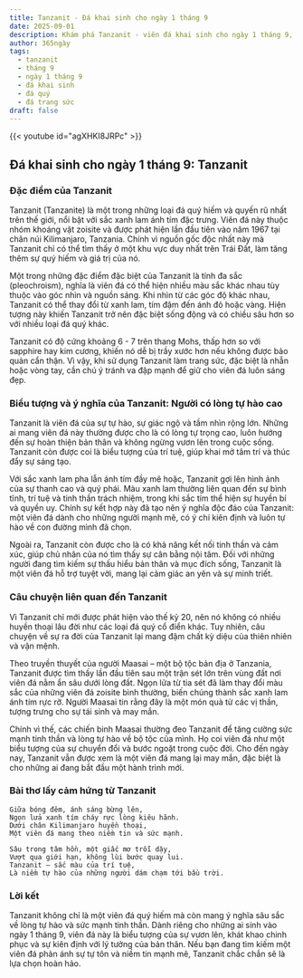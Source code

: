 ```yaml
---
title: Tanzanit - Đá khai sinh cho ngày 1 tháng 9
date: 2025-09-01
description: Khám phá Tanzanit - viên đá khai sinh cho ngày 1 tháng 9, biểu tượng của Người có lòng tự hào cao. Cùng tìm hiểu ý nghĩa sâu sắc của viên đá độc đáo này.
author: 365ngày
tags:
  - tanzanit
  - tháng 9
  - ngày 1 tháng 9
  - đá khai sinh
  - đá quý
  - đá trang sức
draft: false
---
```


{{< youtube id="agXHKI8JRPc" >}}

## Đá khai sinh cho ngày 1 tháng 9: Tanzanit

### Đặc điểm của Tanzanit

Tanzanit (Tanzanite) là một trong những loại đá quý hiếm và quyến rũ nhất trên thế giới, nổi bật với sắc xanh lam ánh tím đặc trưng. Viên đá này thuộc nhóm khoáng vật zoisite và được phát hiện lần đầu tiên vào năm 1967 tại chân núi Kilimanjaro, Tanzania. Chính vì nguồn gốc độc nhất này mà Tanzanit chỉ có thể tìm thấy ở một khu vực duy nhất trên Trái Đất, làm tăng thêm sự quý hiếm và giá trị của nó.

Một trong những đặc điểm đặc biệt của Tanzanit là tính đa sắc (pleochroism), nghĩa là viên đá có thể hiện nhiều màu sắc khác nhau tùy thuộc vào góc nhìn và nguồn sáng. Khi nhìn từ các góc độ khác nhau, Tanzanit có thể thay đổi từ xanh lam, tím đậm đến ánh đỏ hoặc vàng. Hiện tượng này khiến Tanzanit trở nên đặc biệt sống động và có chiều sâu hơn so với nhiều loại đá quý khác.

Tanzanit có độ cứng khoảng 6 - 7 trên thang Mohs, thấp hơn so với sapphire hay kim cương, khiến nó dễ bị trầy xước hơn nếu không được bảo quản cẩn thận. Vì vậy, khi sử dụng Tanzanit làm trang sức, đặc biệt là nhẫn hoặc vòng tay, cần chú ý tránh va đập mạnh để giữ cho viên đá luôn sáng đẹp.

### Biểu tượng và ý nghĩa của Tanzanit: Người có lòng tự hào cao

Tanzanit là viên đá của sự tự hào, sự giác ngộ và tầm nhìn rộng lớn. Những ai mang viên đá này thường được cho là có lòng tự trọng cao, luôn hướng đến sự hoàn thiện bản thân và không ngừng vươn lên trong cuộc sống. Tanzanit còn được coi là biểu tượng của trí tuệ, giúp khai mở tâm trí và thúc đẩy sự sáng tạo.

Với sắc xanh lam pha lẫn ánh tím đầy mê hoặc, Tanzanit gợi lên hình ảnh của sự thanh cao và quý phái. Màu xanh lam thường liên quan đến sự bình tĩnh, trí tuệ và tinh thần trách nhiệm, trong khi sắc tím thể hiện sự huyền bí và quyền uy. Chính sự kết hợp này đã tạo nên ý nghĩa độc đáo của Tanzanit: một viên đá dành cho những người mạnh mẽ, có ý chí kiên định và luôn tự hào về con đường mình đã chọn.

Ngoài ra, Tanzanit còn được cho là có khả năng kết nối tinh thần và cảm xúc, giúp chủ nhân của nó tìm thấy sự cân bằng nội tâm. Đối với những người đang tìm kiếm sự thấu hiểu bản thân và mục đích sống, Tanzanit là một viên đá hỗ trợ tuyệt vời, mang lại cảm giác an yên và sự minh triết.

### Câu chuyện liên quan đến Tanzanit

Vì Tanzanit chỉ mới được phát hiện vào thế kỷ 20, nên nó không có nhiều huyền thoại lâu đời như các loại đá quý cổ điển khác. Tuy nhiên, câu chuyện về sự ra đời của Tanzanit lại mang đậm chất kỳ diệu của thiên nhiên và vận mệnh.

Theo truyền thuyết của người Maasai – một bộ tộc bản địa ở Tanzania, Tanzanit được tìm thấy lần đầu tiên sau một trận sét lớn trên vùng đất nơi viên đá nằm ẩn sâu dưới lòng đất. Ngọn lửa từ tia sét đã làm thay đổi màu sắc của những viên đá zoisite bình thường, biến chúng thành sắc xanh lam ánh tím rực rỡ. Người Maasai tin rằng đây là một món quà từ các vị thần, tượng trưng cho sự tái sinh và may mắn.

Chính vì thế, các chiến binh Maasai thường đeo Tanzanit để tăng cường sức mạnh tinh thần và lòng tự hào về bộ tộc của mình. Họ coi viên đá như một biểu tượng của sự chuyển đổi và bước ngoặt trong cuộc đời. Cho đến ngày nay, Tanzanit vẫn được xem là một viên đá mang lại may mắn, đặc biệt là cho những ai đang bắt đầu một hành trình mới.

### Bài thơ lấy cảm hứng từ Tanzanit

```
Giữa bóng đêm, ánh sáng bừng lên,  
Ngọn lửa xanh tím cháy rực lòng kiêu hãnh.  
Dưới chân Kilimanjaro huyền thoại,  
Một viên đá mang theo niềm tin và sức mạnh.  

Sâu trong tâm hồn, một giấc mơ trỗi dậy,  
Vượt qua giới hạn, không lùi bước quay lui.  
Tanzanit – sắc màu của trí tuệ,  
Là niềm tự hào của những người dám chạm tới bầu trời.  
```

### Lời kết

Tanzanit không chỉ là một viên đá quý hiếm mà còn mang ý nghĩa sâu sắc về lòng tự hào và sức mạnh tinh thần. Dành riêng cho những ai sinh vào ngày 1 tháng 9, viên đá này là biểu tượng của sự vươn lên, khát khao chinh phục và sự kiên định với lý tưởng của bản thân. Nếu bạn đang tìm kiếm một viên đá phản ánh sự tự tôn và niềm tin mạnh mẽ, Tanzanit chắc chắn sẽ là lựa chọn hoàn hảo.